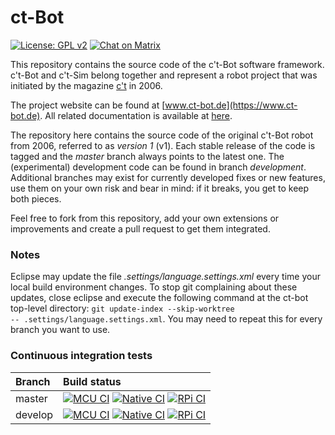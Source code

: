 # ct-Bot

[![License: GPL v2](https://img.shields.io/badge/License-GPL_v2-blue.svg)](LICENSE.md) [![Chat on Matrix](https://matrix.to/img/matrix-badge.svg)](https://matrix.to/#/#ctbot:matrix.org)

This repository contains the source code of the c't-Bot software framework. c't-Bot and c't-Sim belong together and represent a robot project that was initiated by the magazine [c't](https://www.heise.de/ct) in 2006.

The project website can be found at [www.ct-bot.de](https://www.ct-bot.de).
All related documentation is available at [here](https://github.com/Nightwalker-87/ct-bot-doku).

The repository here contains the source code of the original c't-Bot robot from 2006, referred to as *version 1* (v1). Each stable release of the code is tagged and the *master* branch always points to the latest one. The (experimental) development code can be found in branch *development*. Additional branches may exist for currently developed fixes or new features, use them on your own risk and bear in mind: if it breaks, you get to keep both pieces.

Feel free to fork from this repository, add your own extensions or improvements and create a pull request to get them integrated.

### Notes
Eclipse may update the file *.settings/language.settings.xml* every time your local build environment changes. To stop git complaining about these updates, close eclipse and execute the following command at the ct-bot top-level directory: <code>git update-index --skip-worktree -- .settings/language.settings.xml</code>.
You may need to repeat this for every branch you want to use.

### Continuous integration tests
| Branch              | Build status  |
|:------------------- |:------------- |
| master              | [![MCU CI](https://github.com/tsandmann/ct-bot/actions/workflows/pio_build.yml/badge.svg?branch=master "Build status of branch master for MCU")](https://github.com/tsandmann/ct-bot/actions/workflows/pio_build.yml) [![Native CI](https://github.com/tsandmann/ct-bot/actions/workflows/native_build.yml/badge.svg?branch=master "Build status of branch master for PC")](https://github.com/tsandmann/ct-bot/actions/workflows/native_build.yml) [![RPi CI](https://github.com/tsandmann/ct-bot/actions/workflows/rpi_build.yml/badge.svg?branch=master "Build status of branch master for RPi")](https://github.com/tsandmann/ct-bot/actions/workflows/rpi_build.yml) |
| develop             | [![MCU CI](https://github.com/tsandmann/ct-bot/actions/workflows/pio_build.yml/badge.svg?branch=develop "Build status of branch develop for MCU")](https://github.com/tsandmann/ct-bot/actions/workflows/pio_build.yml) [![Native CI](https://github.com/tsandmann/ct-bot/actions/workflows/native_build.yml/badge.svg?branch=develop "Build status of branch develop for PC")](https://github.com/tsandmann/ct-bot/actions/workflows/native_build.yml) [![RPi CI](https://github.com/tsandmann/ct-bot/actions/workflows/rpi_build.yml/badge.svg?branch=develop "Build status of branch develop for RPi")](https://github.com/tsandmann/ct-bot/actions/workflows/rpi_build.yml) |
